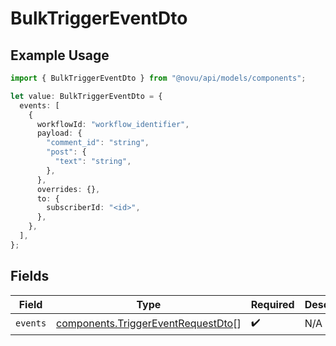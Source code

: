 # BulkTriggerEventDto

## Example Usage

```typescript
import { BulkTriggerEventDto } from "@novu/api/models/components";

let value: BulkTriggerEventDto = {
  events: [
    {
      workflowId: "workflow_identifier",
      payload: {
        "comment_id": "string",
        "post": {
          "text": "string",
        },
      },
      overrides: {},
      to: {
        subscriberId: "<id>",
      },
    },
  ],
};
```

## Fields

| Field                                                                                    | Type                                                                                     | Required                                                                                 | Description                                                                              |
| ---------------------------------------------------------------------------------------- | ---------------------------------------------------------------------------------------- | ---------------------------------------------------------------------------------------- | ---------------------------------------------------------------------------------------- |
| `events`                                                                                 | [components.TriggerEventRequestDto](../../models/components/triggereventrequestdto.md)[] | :heavy_check_mark:                                                                       | N/A                                                                                      |